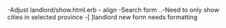 -Adjust landlord/show.html.erb - align
-Search form
..-Need to only show cities in selected province
-[ ]landlord new form needs formatting
